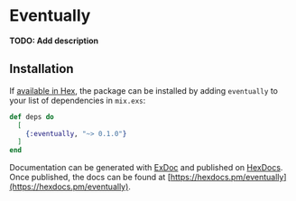 # Eventually

**TODO: Add description**

## Installation

If [available in Hex](https://hex.pm/docs/publish), the package can be installed
by adding `eventually` to your list of dependencies in `mix.exs`:

```elixir
def deps do
  [
    {:eventually, "~> 0.1.0"}
  ]
end
```

Documentation can be generated with [ExDoc](https://github.com/elixir-lang/ex_doc)
and published on [HexDocs](https://hexdocs.pm). Once published, the docs can
be found at [https://hexdocs.pm/eventually](https://hexdocs.pm/eventually).

